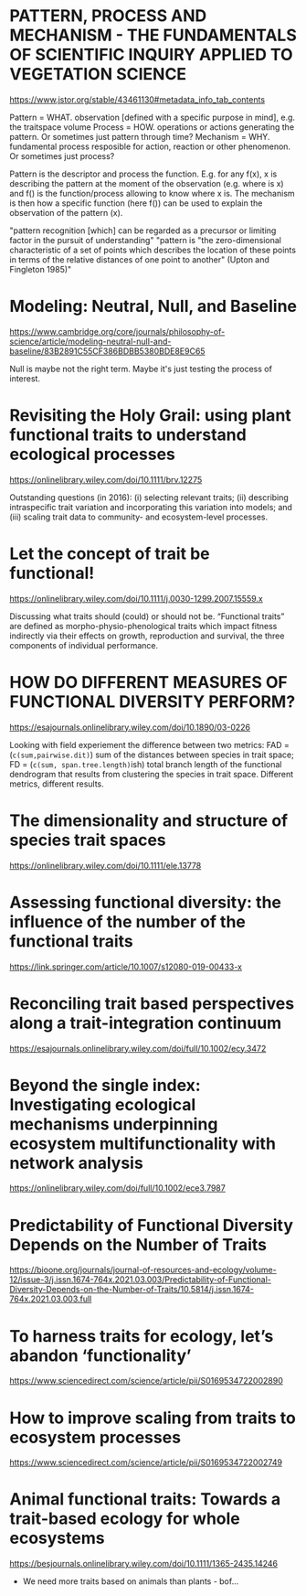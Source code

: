 # PATTERN, PROCESS AND MECHANISM - THE FUNDAMENTALS OF SCIENTIFIC INQUIRY APPLIED TO VEGETATION SCIENCE
https://www.jstor.org/stable/43461130#metadata_info_tab_contents

Pattern = WHAT. observation [defined with a specific purpose in mind], e.g. the traitspace volume
Process = HOW. operations or actions generating the pattern. Or sometimes just pattern through time?
Mechanism = WHY. fundamental process resposible for action, reaction or other phenomenon. Or sometimes just process?

Pattern is the descriptor and process the function. E.g. for any f(x), x is describing the pattern at the moment of the observation (e.g. where is x) and f() is the function/process allowing to know where x is. The mechanism is then how a specific function (here f()) can be used to explain the observation of the pattern (x).
  
"pattern recognition [which] can be regarded as a precursor or limiting factor in the pursuit of understanding"
"pattern is "the zero-dimensional characteristic of a set of points which describes the location of these points in terms of the relative distances of one point to another" (Upton and Fingleton 1985)"

# Modeling: Neutral, Null, and Baseline
https://www.cambridge.org/core/journals/philosophy-of-science/article/modeling-neutral-null-and-baseline/83B2891C55CF386BDBB5380BDE8E9C65

Null is maybe not the right term. Maybe it's just testing the process of interest.

# Revisiting the Holy Grail: using plant functional traits to understand ecological processes
https://onlinelibrary.wiley.com/doi/10.1111/brv.12275

Outstanding questions (in 2016): (i) selecting relevant traits; (ii) describing intraspecific trait variation and incorporating this variation into models; and (iii) scaling trait data to community- and ecosystem-level processes.

# Let the concept of trait be functional!
https://onlinelibrary.wiley.com/doi/10.1111/j.0030-1299.2007.15559.x

Discussing what traits should (could) or should not be.
“Functional traits” are defined as morpho-physio-phenological traits which impact fitness indirectly via their effects on growth, reproduction and survival, the three components of individual performance. 

# HOW DO DIFFERENT MEASURES OF FUNCTIONAL DIVERSITY PERFORM?
https://esajournals.onlinelibrary.wiley.com/doi/10.1890/03-0226

Looking with field experiement the difference between two metrics: FAD = (`c(sum,pairwise.dit)`) sum of the distances between species in trait space; FD = (`c(sum, span.tree.length)`ish) total branch length of the functional dendrogram that results from clustering the species in trait space.
Different metrics, different results.

# The dimensionality and structure of species trait spaces
https://onlinelibrary.wiley.com/doi/10.1111/ele.13778

# Assessing functional diversity: the influence of the number of the functional traits
https://link.springer.com/article/10.1007/s12080-019-00433-x

# Reconciling trait based perspectives along a trait-integration continuum
https://esajournals.onlinelibrary.wiley.com/doi/full/10.1002/ecy.3472

# Beyond the single index: Investigating ecological mechanisms underpinning ecosystem multifunctionality with network analysis
https://onlinelibrary.wiley.com/doi/full/10.1002/ece3.7987

# Predictability of Functional Diversity Depends on the Number of Traits
https://bioone.org/journals/journal-of-resources-and-ecology/volume-12/issue-3/j.issn.1674-764x.2021.03.003/Predictability-of-Functional-Diversity-Depends-on-the-Number-of-Traits/10.5814/j.issn.1674-764x.2021.03.003.full

# To harness traits for ecology, let’s abandon ‘functionality’
https://www.sciencedirect.com/science/article/pii/S0169534722002890

# How to improve scaling from traits to ecosystem processes
https://www.sciencedirect.com/science/article/pii/S0169534722002749

# Animal functional traits: Towards a trait-based ecology for whole ecosystems
https://besjournals.onlinelibrary.wiley.com/doi/10.1111/1365-2435.14246

 * We need more traits based on animals than plants - bof... 

